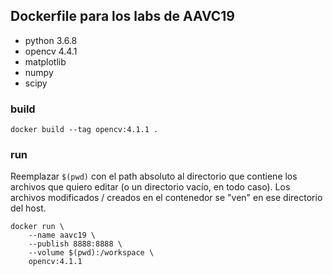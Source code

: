 ## Dockerfile para los labs de AAVC19

- python 3.6.8
- opencv 4.4.1
- matplotlib
- numpy
- scipy

### build

```console
docker build --tag opencv:4.1.1 .
```

### run

Reemplazar `$(pwd)` con el path absoluto al directorio que contiene los archivos que quiero editar
(o un directorio vacío, en todo caso). Los archivos modificados / creados en el contenedor se "ven"
en ese directorio del host.

```console
docker run \
    --name aavc19 \
    --publish 8888:8888 \
    --volume $(pwd):/workspace \
    opencv:4.1.1
```

